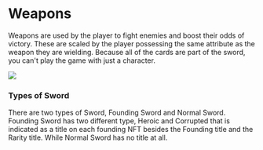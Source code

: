# Weapons

Weapons are used by the player to fight enemies and boost their odds of victory. These are scaled by the player possessing the same attribute as the weapon they are wielding. Because all of the cards are part of the sword, you can't play the game with just a character.



![](../../.gitbook/assets/273537238\_988716341730024\_4848729792250242334\_n.png)

### Types of Sword

There are two types of Sword, Founding Sword and Normal Sword. Founding Sword has two different type, Heroic and Corrupted that is indicated as a title on each founding NFT besides the Founding title and the Rarity title. While Normal Sword has no title at all.

